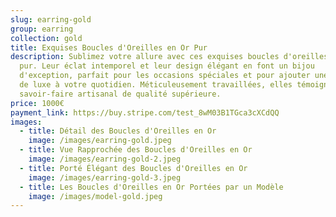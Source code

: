 ```yaml
---
slug: earring-gold
group: earring
collection: gold
title: Exquises Boucles d'Oreilles en Or Pur
description: Sublimez votre allure avec ces exquises boucles d'oreilles en or
  pur. Leur éclat intemporel et leur design élégant en font un bijou
  d'exception, parfait pour les occasions spéciales et pour ajouter une touche
  de luxe à votre quotidien. Méticuleusement travaillées, elles témoignent d'un
  savoir-faire artisanal de qualité supérieure.
price: 1000€
payment_link: https://buy.stripe.com/test_8wM03B1TGca3cXCdQQ
images:
  - title: Détail des Boucles d'Oreilles en Or
    image: /images/earring-gold.jpeg
  - title: Vue Rapprochée des Boucles d'Oreilles en Or
    image: /images/earring-gold-2.jpeg
  - title: Porté Élégant des Boucles d'Oreilles en Or
    image: /images/earring-gold-3.jpeg
  - title: Les Boucles d'Oreilles en Or Portées par un Modèle
    image: /images/model-gold.jpeg
---
```

